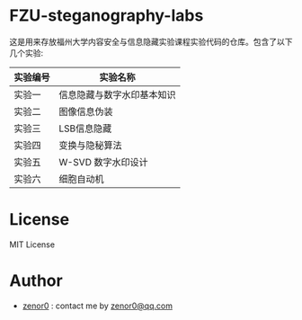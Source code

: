 # FZU-steganography-labs

这是用来存放福州大学内容安全与信息隐藏实验课程实验代码的仓库。包含了以下几个实验:


| 实验编号 | 实验名称                   |
| -------- | -------------------------- |
| 实验一   | 信息隐藏与数字水印基本知识 |
| 实验二   | 图像信息伪装               |
| 实验三   | LSB信息隐藏                |
| 实验四   | 变换与隐秘算法             |
| 实验五   | W-SVD 数字水印设计         |
| 实验六   | 细胞自动机                 |

# License

MIT License

# Author

- [zenor0](github.com/zenor0) : contact me by [zenor0@qq.com](mailto:zenor0@qq.com)
 
